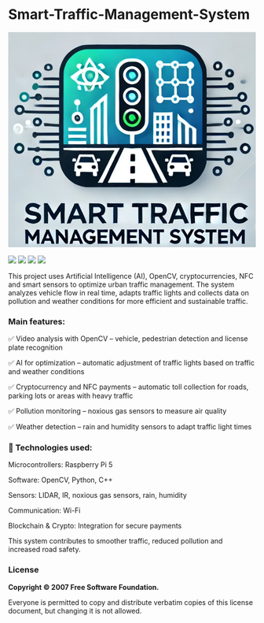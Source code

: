 # Smart-Traffic-Management-System
![.](banner.jpg)

![](https://img.shields.io/badge/RaspberryPI-8A2BE2) ![](https://img.shields.io/badge/C-FFDD33) ![](https://img.shields.io/badge/React-F1)
![](https://img.shields.io/badge/Python-C3F) 

This project uses Artificial Intelligence (AI), OpenCV, cryptocurrencies, NFC and smart sensors to optimize urban traffic management. The system analyzes vehicle flow in real time, adapts traffic lights and collects data on pollution and weather conditions for more efficient and sustainable traffic.

### Main features:

✅ Video analysis with OpenCV – vehicle, pedestrian detection and license plate recognition

✅ AI for optimization – automatic adjustment of traffic lights based on traffic and weather conditions

✅ Cryptocurrency and NFC payments – automatic toll collection for roads, parking lots or areas with heavy traffic

✅ Pollution monitoring – noxious gas sensors to measure air quality

✅ Weather detection – rain and humidity sensors to adapt traffic light times

### 🔧 Technologies used:

Microcontrollers: Raspberry Pi 5

Software: OpenCV, Python, C++

Sensors: LIDAR, IR, noxious gas sensors, rain, humidity

Communication: Wi-Fi

Blockchain & Crypto: Integration for secure payments

This system contributes to smoother traffic, reduced pollution and increased road safety.
### License
**Copyright © 2007 Free Software Foundation.**

Everyone is permitted to copy and distribute verbatim copies of this license document, but changing it is not allowed.
